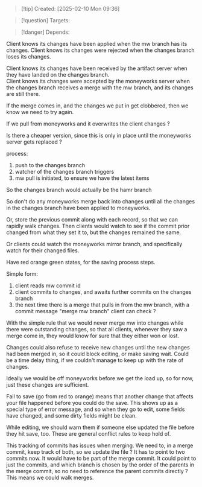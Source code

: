 
>[!tip] Created: [2025-02-10 Mon 09:36]

>[!question] Targets: 

>[!danger] Depends: 



Client knows its changes have been applied when the mw branch has its changes.
Client knows its changes were rejected when the changes branch loses its changes.


Client knows its changes have been received by the artifact server when they have landed on the changes branch.  
Client knows its changes were accepted by the moneyworks server when the changes branch receives a merge with the mw branch, and its changes are still there.

If the merge comes in, and the changes we put in get clobbered, then we know we need to try again.


If we pull from moneyworks and it overwrites the client changes ?


Is there a cheaper version, since this is only in place until the moneyworks server gets replaced ?

process:
1. push to the changes branch
2. watcher of the changes branch triggers
3. mw pull is initiated, to ensure we have the latest items


So the changes branch would actually be the hamr branch

So don't do any moneyworks merge back into changes until all the changes in the changes branch have been applied to moneyworks.

Or, store the previous commit along with each record, so that we can rapidly walk changes.
Then clients would watch to see if the commit prior changed from what they set it to, but the changes remained the same.

Or clients could watch the moneyworks mirror branch, and specifically watch for their changed files.

Have red orange green states, for the saving process steps.


Simple form:
1. client reads mw commit id
2. client commits to changes, and awaits further commits on the changes branch
3. the next time there is a merge that pulls in from the mw branch, with a commit message "merge mw branch" client can check ?

With the simple rule that we would never merge mw into changes while there were outstanding changes, so that all clients, whenever they saw a merge come in, they would know for sure that they either won or lost.

Changes could also refuse to receive new changes until the new changes had been merged in, so it could block editing, or make saving wait.  Could be a time delay thing, if we couldn't manage to keep up with the rate of changes.

Ideally we would be off moneyworks before we get the load up, so for now, just these changes are sufficient.

Fail to save (go from red to orange) means that another change that affects your file happened before you could do the save.  This shows up as a special type of error message, and so when they go to edit, some fields have changed, and some dirty fields might be clean.

While editing, we should warn them if someone else updated the file before they hit save, too.  These are general conflict rules to keep hold of.

This tracking of commits has issues when merging.  We need to, in a merge commit, keep track of both, so we update the file ?  It has to point to two commits now.  It would have to be part of the merge commit.  It could point to just the commits, and which branch is chosen by the order of the parents in the merge commit, so no need to reference the parent commits directly ?  This means we could walk merges.